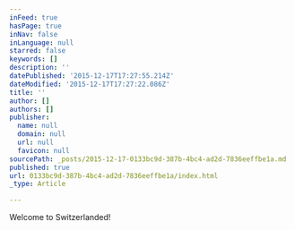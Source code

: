 ```yaml
---
inFeed: true
hasPage: true
inNav: false
inLanguage: null
starred: false
keywords: []
description: ''
datePublished: '2015-12-17T17:27:55.214Z'
dateModified: '2015-12-17T17:27:22.086Z'
title: ''
author: []
authors: []
publisher:
  name: null
  domain: null
  url: null
  favicon: null
sourcePath: _posts/2015-12-17-0133bc9d-387b-4bc4-ad2d-7836eeffbe1a.md
published: true
url: 0133bc9d-387b-4bc4-ad2d-7836eeffbe1a/index.html
_type: Article

---
```

Welcome to Switzerlanded!